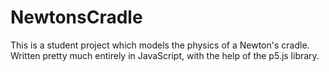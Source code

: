 # NewtonsCradle


This is a student project which models the physics of a Newton's cradle. Written pretty much entirely in JavaScript, with the help of the p5.js library. 
